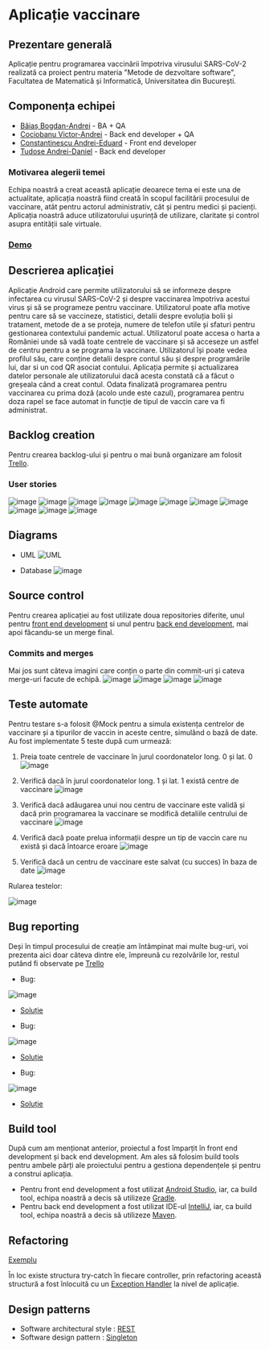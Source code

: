 # Aplicație vaccinare
## Prezentare generală
Aplicație pentru programarea vaccinării împotriva virusului SARS-CoV-2 realizată ca proiect pentru materia "Metode de dezvoltare software", Facultatea de Matematică și Informatică, Universitatea din București.
## Componența echipei
* [Băiaș Bogdan-Andrei](https://github.com/AndreiBaias) - BA + QA 
* [Cociobanu Victor-Andrei](https://github.com/Vikcoc) - Back end developer + QA
* [Constantinescu Andrei-Eduard](https://github.com/andreiec) - Front end developer
* [Tudose Andrei-Daniel](https://github.com/andreitudose2000) - Back end developer
### Motivarea alegerii temei
Echipa noastră a creat această aplicație deoarece tema ei este una de actualitate, aplicația noastră fiind creată în scopul facilitării procesului de vaccinare, atât pentru actorul administrativ, cât și pentru medici și pacienți. Aplicația noastră aduce utilizatorului ușurință de utilizare, claritate și control asupra entității sale virtuale.
### [Demo]()
## Descrierea aplicației
Aplicație Android care permite utilizatorului să se informeze despre infectarea cu virusul SARS-CoV-2 și despre vaccinarea împotriva acestui virus și să se programeze pentru vaccinare. Utilizatorul poate afla motive pentru care să se vaccineze, statistici, detalii despre evoluția bolii și tratament, metode de a se proteja, numere de telefon utile și sfaturi pentru gestionarea contextului pandemic actual. Utilizatorul poate accesa o harta a României unde să vadă toate centrele de vaccinare și să acceseze un astfel de centru pentru a se programa la vaccinare. Utilizatorul își poate vedea profilul său, care conține detalii despre contul său și despre programările lui, dar si un cod QR asociat contului. Aplicația permite și actualizarea datelor personale ale utilizatorului dacă acesta constată că a făcut o greșeala când a creat contul. Odata finalizată programarea pentru vaccinarea cu prima doză (acolo unde este cazul), programarea pentru doza rapel se face automat in funcție de tipul de vaccin care va fi administrat. 
## Backlog creation
Pentru crearea backlog-ului și pentru o mai bună organizare am folosit [Trello](https://trello.com/b/epf7fWVB/aplicatie-vaccinare).
### User stories
![image](https://user-images.githubusercontent.com/62658054/121852141-b6281280-ccf7-11eb-86cd-3c6c66ced51f.png)
![image](https://user-images.githubusercontent.com/62658054/121852221-d3f57780-ccf7-11eb-8c8a-d5afb6f956a0.png)
![image](https://user-images.githubusercontent.com/62658054/121852294-f1c2dc80-ccf7-11eb-989e-fa8254705945.png)
![image](https://user-images.githubusercontent.com/62658054/121852163-be804d80-ccf7-11eb-8829-8f0a8736d52f.png)
![image](https://user-images.githubusercontent.com/62658054/121852180-c4762e80-ccf7-11eb-9f04-9544e76ded3f.png)
![image](https://user-images.githubusercontent.com/62658054/121852195-c9d37900-ccf7-11eb-8020-3b2a7d8dfa28.png)
![image](https://user-images.githubusercontent.com/62658054/121852235-db1c8580-ccf7-11eb-8786-286f2d985f09.png)
![image](https://user-images.githubusercontent.com/62658054/121852252-e079d000-ccf7-11eb-98b3-1b89c2334271.png)
![image](https://user-images.githubusercontent.com/62658054/121852262-e5d71a80-ccf7-11eb-924b-5276ca9a2cf6.png)
![image](https://user-images.githubusercontent.com/62658054/121852274-ecfe2880-ccf7-11eb-966d-cf8e8bda6f46.png)
![image](https://user-images.githubusercontent.com/62658054/121852306-f5eefa00-ccf7-11eb-8004-c79eb9b8a239.png)
## Diagrams
* UML
![UML](https://user-images.githubusercontent.com/62658054/121908296-8b5caf00-cd35-11eb-8399-202d31ae9ef8.png)

* Database
![image](https://user-images.githubusercontent.com/62658054/121908468-b515d600-cd35-11eb-8782-9c80f93e1195.png)


## Source control
Pentru crearea aplicației au fost utilizate doua repositories diferite, unul pentru [front end development](https://github.com/andreiec/aplicatie-vaccinare) si unul pentru [back end development](https://github.com/Vikcoc/spring-vaccinare), mai apoi făcandu-se un merge final.
### Commits and merges
Mai jos sunt câteva imagini care conțin o parte din commit-uri și cateva merge-uri facute de echipă. 
![image](https://user-images.githubusercontent.com/62658054/121853970-3e0f1c00-ccfa-11eb-9b7d-396d3de9951e.png)
![image](https://user-images.githubusercontent.com/62658054/121853879-25066b00-ccfa-11eb-8b14-223b7a1adef8.png)
![image](https://user-images.githubusercontent.com/62658054/121854146-73b40500-ccfa-11eb-9b5e-e04053a6dc59.png)
![image](https://user-images.githubusercontent.com/62658054/121854267-9cd49580-ccfa-11eb-8bc6-a4cda16d3318.png)
## Teste automate
Pentru testare s-a folosit @Mock pentru a simula existența centrelor de vaccinare și a tipurilor de vaccin in aceste centre, simulând o bază de date. Au fost implementate 5 teste după cum urmează:
1. Preia toate centrele de vaccinare în jurul coordonatelor long. 0 și lat. 0
  ![image](https://user-images.githubusercontent.com/62658054/121889101-76762080-cd21-11eb-8650-091cd66a4a52.png)
2. Verifică dacă în jurul coordonatelor long. 1 și lat. 1 există centre de vaccinare
  ![image](https://user-images.githubusercontent.com/62658054/121889159-90affe80-cd21-11eb-87a1-4283ba6f2640.png)

3. Verifică dacă adăugarea unui nou centru de vaccinare este validă și dacă prin programarea la vaccinare se modifică detaliile centrului de vaccinare
  ![image](https://user-images.githubusercontent.com/62658054/121889179-986fa300-cd21-11eb-96b0-7222a6a7b55b.png)

4. Verifică dacă poate prelua informații despre un tip de vaccin care nu există și dacă întoarce eroare
  ![image](https://user-images.githubusercontent.com/62658054/121889212-a291a180-cd21-11eb-9357-6c00ed010d98.png)

5. Verifică dacă un centru de vaccinare este salvat (cu succes) în baza de date
  ![image](https://user-images.githubusercontent.com/62658054/121889235-a7eeec00-cd21-11eb-9d37-4c6ab5eab202.png)

Rularea testelor:


![image](https://user-images.githubusercontent.com/62658054/121891688-73c8fa80-cd24-11eb-801a-546c5834ae33.png)


## Bug reporting
Deși în timpul procesului de creație am întâmpinat mai multe bug-uri, voi prezenta aici doar câteva dintre ele, împreună cu rezolvările lor, restul putând fi observate pe [Trello](https://trello.com/b/epf7fWVB/aplicatie-vaccinare)


* Bug:

![image](https://user-images.githubusercontent.com/62658054/121892385-59435100-cd25-11eb-8d50-7134aef3cca5.png)
* [Soluție](https://github.com/Vikcoc/spring-vaccinare/commit/141b6d87c4944fe563a24de033a5d133925af59c)

* Bug:

![image](https://user-images.githubusercontent.com/62658054/121893158-5301a480-cd26-11eb-9f89-a24fe7a69e52.png)

* [Soluție](https://github.com/andreiec/aplicatie-vaccinare/commit/820dddd015e7923ff22b2c8db98d81d3d7e47e0f)

* Bug:

![image](https://user-images.githubusercontent.com/62658054/121893441-a2e06b80-cd26-11eb-9801-24f56eff7fde.png)

* [Soluție](https://github.com/andreiec/aplicatie-vaccinare/commit/369b0cf7ac25277824bc27f8bb1755e881a6022c)


## Build tool
După cum am menționat anterior, proiectul a fost împarțit în front end development și back end development. Am ales să folosim build tools pentru ambele părți ale proiectului pentru a gestiona dependențele și pentru a construi aplicația.
- Pentru front end development a fost utilizat [Android Studio](https://developer.android.com/), iar, ca build tool, echipa noastră a decis să utilizeze [Gradle](https://gradle.org/).
- Pentru back end development a fost utilizat IDE-ul [IntelliJ](https://www.jetbrains.com/idea/), iar, ca build tool, echipa noastră a decis să utilizeze [Maven](https://maven.apache.org/).


## Refactoring 
[Exemplu](https://github.com/Vikcoc/spring-vaccinare/commit/99784cb76545a21f2ffd23dff375acf2de539bec)

În loc existe structura try-catch în fiecare controller, prin refactoring această structură a fost înlocuită cu un [Exception Handler](https://github.com/Vikcoc/spring-vaccinare/blob/master/src/main/java/com/vaccin/vaccin/exception/ExceptionHandlerAdvice.java) la nivel de aplicație.

## Design patterns
* Software architectural style : [REST](https://en.wikipedia.org/wiki/Representational_state_transfer)
* Software design pattern : [Singleton](https://github.com/andreiec/aplicatie-vaccinare/commit/4da810682af3638f583c49dfda10a3c93aeaf14c)

